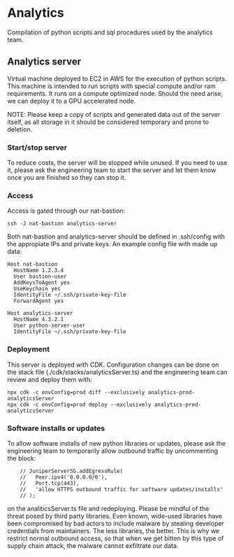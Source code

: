 # Analytics
Compilation of python scripts and sql procedures used by the analytics team.

## Analytics server
Virtual machine deployed to EC2 in AWS for the execution of python scripts.
This machine is intended to run scripts with special compute and/or ram requirements. It runs on a compute optimized node. Should the need arise, we can deploy it to a GPU accelerated node.

NOTE: Please keep a copy of scripts and generated data out of the server itself, as all storage in it should be considered temporary and prone to deletion.

### Start/stop server
To reduce costs, the server will be stopped while unused. If you need to use it, please ask the engineering team to start the server and let them know once you are finished so they can stop it.

### Access
Access is gated through our nat-bastion:
```
ssh -J nat-bastion analytics-server
```
Both nat-bastion and analytics-server should be defined in .ssh/config with the appropiate IPs and private keys. An example config file with made up data:
```
Host nat-bastion
  HostName 1.2.3.4
  User bastion-user
  AddKeysToAgent yes
  UseKeychain yes
  IdentityFile ~/.ssh/private-key-file
  ForwardAgent yes

Host analytics-server
  HostName 4.3.2.1
  User python-server-user
  IdentityFile ~/.ssh/private-key-file
```

### Deployment
This server is deployed with CDK. Configuration changes can be done on the stack file (./cdk/stacks/analyticsServer.ts) and the engineering team can review and deploy them with:
```
npx cdk -c envConfig=prod diff --exclusively analytics-prod-analyticsServer
npx cdk -c envConfig=prod deploy --exclusively analytics-prod-analyticsServer
```

### Software installs or updates
To allow software installs of new python libraries or updates, please ask the engineering team to temporarily allow outbound traffic by uncommenting the block:
```
    // JuniperServerSG.addEgressRule(
    //   Peer.ipv4('0.0.0.0/0'),
    //   Port.tcp(443),
    //   'allow HTTPS outbound traffic for software updates/installs'
    // );
```
on the analiticsServer.ts file and redeploying. Please be mindful of the threat posed by third party libraries. Even known, wide-used libraries have been compromised by bad actors to include malware by stealing developer credentials from maintainers. The less libraries, the better. This is why we restrict normal outbound access, so that when we get bitten by this type of supply chain attack, the malware cannot exfiltrate our data.
